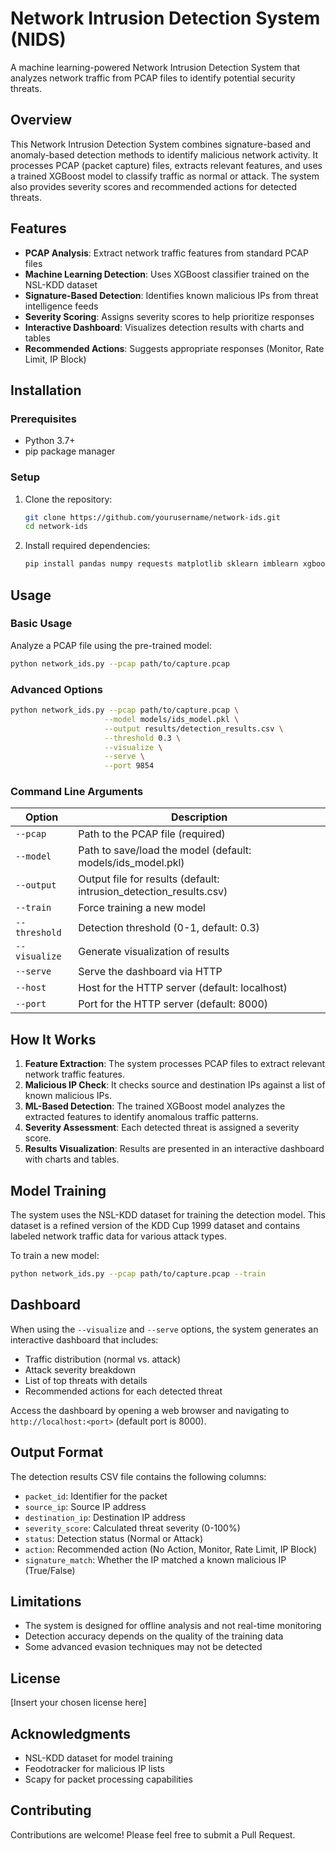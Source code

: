 # Network Intrusion Detection System (NIDS)

A machine learning-powered Network Intrusion Detection System that analyzes network traffic from PCAP files to identify potential security threats.

## Overview

This Network Intrusion Detection System combines signature-based and anomaly-based detection methods to identify malicious network activity. It processes PCAP (packet capture) files, extracts relevant features, and uses a trained XGBoost model to classify traffic as normal or attack. The system also provides severity scores and recommended actions for detected threats.

## Features

- **PCAP Analysis**: Extract network traffic features from standard PCAP files
- **Machine Learning Detection**: Uses XGBoost classifier trained on the NSL-KDD dataset
- **Signature-Based Detection**: Identifies known malicious IPs from threat intelligence feeds
- **Severity Scoring**: Assigns severity scores to help prioritize responses
- **Interactive Dashboard**: Visualizes detection results with charts and tables
- **Recommended Actions**: Suggests appropriate responses (Monitor, Rate Limit, IP Block)

## Installation

### Prerequisites

- Python 3.7+
- pip package manager

### Setup

1. Clone the repository:
   ```bash
   git clone https://github.com/yourusername/network-ids.git
   cd network-ids
   ```

2. Install required dependencies:
   ```bash
   pip install pandas numpy requests matplotlib sklearn imblearn xgboost scapy
   ```

## Usage

### Basic Usage

Analyze a PCAP file using the pre-trained model:

```bash
python network_ids.py --pcap path/to/capture.pcap
```

### Advanced Options

```bash
python network_ids.py --pcap path/to/capture.pcap \
                     --model models/ids_model.pkl \
                     --output results/detection_results.csv \
                     --threshold 0.3 \
                     --visualize \
                     --serve \
                     --port 9854
```

### Command Line Arguments

| Option | Description |
|--------|-------------|
| `--pcap` | Path to the PCAP file (required) |
| `--model` | Path to save/load the model (default: models/ids_model.pkl) |
| `--output` | Output file for results (default: intrusion_detection_results.csv) |
| `--train` | Force training a new model |
| `--threshold` | Detection threshold (0-1, default: 0.3) |
| `--visualize` | Generate visualization of results |
| `--serve` | Serve the dashboard via HTTP |
| `--host` | Host for the HTTP server (default: localhost) |
| `--port` | Port for the HTTP server (default: 8000) |

## How It Works

1. **Feature Extraction**: The system processes PCAP files to extract relevant network traffic features.
2. **Malicious IP Check**: It checks source and destination IPs against a list of known malicious IPs.
3. **ML-Based Detection**: The trained XGBoost model analyzes the extracted features to identify anomalous traffic patterns.
4. **Severity Assessment**: Each detected threat is assigned a severity score.
5. **Results Visualization**: Results are presented in an interactive dashboard with charts and tables.

## Model Training

The system uses the NSL-KDD dataset for training the detection model. This dataset is a refined version of the KDD Cup 1999 dataset and contains labeled network traffic data for various attack types.

To train a new model:

```bash
python network_ids.py --pcap path/to/capture.pcap --train
```

## Dashboard

When using the `--visualize` and `--serve` options, the system generates an interactive dashboard that includes:

- Traffic distribution (normal vs. attack)
- Attack severity breakdown
- List of top threats with details
- Recommended actions for each detected threat

Access the dashboard by opening a web browser and navigating to `http://localhost:<port>` (default port is 8000).

## Output Format

The detection results CSV file contains the following columns:

- `packet_id`: Identifier for the packet
- `source_ip`: Source IP address
- `destination_ip`: Destination IP address
- `severity_score`: Calculated threat severity (0-100%)
- `status`: Detection status (Normal or Attack)
- `action`: Recommended action (No Action, Monitor, Rate Limit, IP Block)
- `signature_match`: Whether the IP matched a known malicious IP (True/False)

## Limitations

- The system is designed for offline analysis and not real-time monitoring
- Detection accuracy depends on the quality of the training data
- Some advanced evasion techniques may not be detected

## License

[Insert your chosen license here]

## Acknowledgments

- NSL-KDD dataset for model training
- Feodotracker for malicious IP lists
- Scapy for packet processing capabilities

## Contributing

Contributions are welcome! Please feel free to submit a Pull Request.